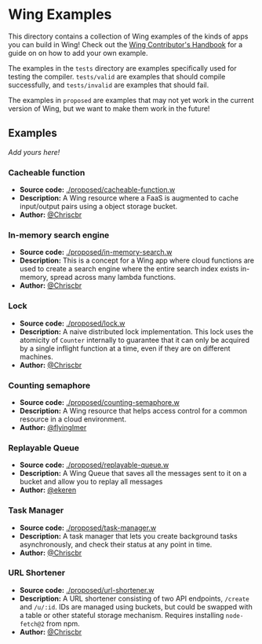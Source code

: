 # Wing Examples

This directory contains a collection of Wing examples of the kinds of apps you can build in Wing! Check out the [Wing Contributor's Handbook](https://www.winglang.io/contributing/start-here/docs#%EF%B8%8F-how-do-i-add-an-example) for a guide on on how to add your own example.

The examples in the `tests` directory are examples specifically used for testing the compiler. `tests/valid` are examples that should compile successfully, and `tests/invalid` are examples that should fail.

The examples in `proposed` are examples that may not yet work in the current version of Wing, but we want to make them work in the future!

## Examples

_Add yours here!_

### Cacheable function

* **Source code:** [./proposed/cacheable-function.w](./proposed/cacheable-function.w)
* **Description:** A Wing resource where a FaaS is augmented to cache input/output pairs using a object storage bucket.
* **Author:** [@Chriscbr](https://github.com/Chriscbr)

### In-memory search engine

* **Source code:** [./proposed/in-memory-search.w](./proposed/in-memory-search.w)
* **Description:** This is a concept for a Wing app where cloud functions are used to create a search engine where the entire search index exists in-memory, spread across many lambda functions.
* **Author:** [@Chriscbr](https://github.com/Chriscbr)

### Lock

* **Source code:** [./proposed/lock.w](./proposed/lock.w)
* **Description:** A naive distributed lock implementation. This lock uses the atomicity of `Counter` internally to guarantee that it can only be acquired by a single inflight function at a time, even if they are on different machines.
* **Author:** [@Chriscbr](https://github.com/Chriscbr)

### Counting semaphore

* **Source code:** [./proposed/counting-semaphore.w](./proposed/counting-semaphore.w)
* **Description:** A Wing resource that helps access control for a common resource in a cloud environment.
* **Author:** [@flyingImer](https://github.com/flyingImer)

### Replayable Queue

* **Source code:** [./proposed/replayable-queue.w](./proposed/replayable-queue.w)
* **Description:** A Wing Queue that saves all the messages sent to it on a bucket and allow you to replay all messages
* **Author:** [@ekeren](https://github.com/ekeren)

### Task Manager

* **Source code:** [./proposed/task-manager.w](./proposed/task-manager.w)
* **Description:** A task manager that lets you create background tasks asynchronously, and check their status at any point in time.
* **Author:** [@Chriscbr](https://github.com/Chriscbr)

### URL Shortener

* **Source code:** [./proposed/url-shortener.w](./proposed/url-shortener.w)
* **Description:** A URL shortener consisting of two API endpoints, `/create` and `/u/:id`. IDs are managed using buckets, but could be swapped with a table or other stateful storage mechanism. Requires installing `node-fetch@2` from npm.
* **Author:** [@Chriscbr](https://github.com/Chriscbr)

<!--

### Tweet queue

* **Source code:** [./tweet-queue.w](./tweet-queue.w)
* **Description:** This is a Wing app that lets you get a feed of X search results into a queue. It works by periodically polling the freely available X Standard Search API and sending all new tweets to the queue.
* **Author:** [@Octocat](https://github.com/octocat)

-->
